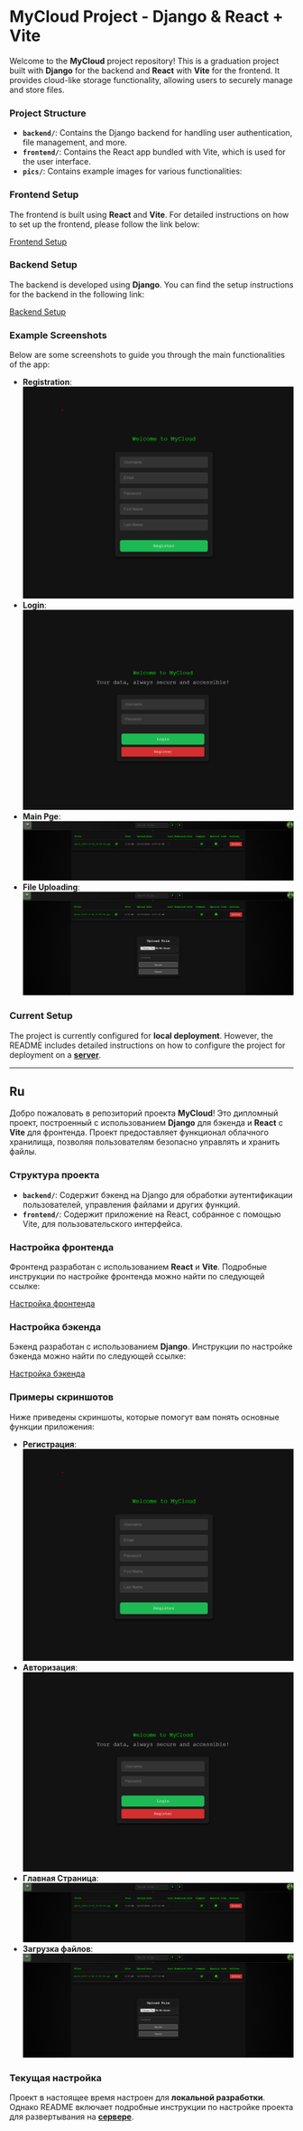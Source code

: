 # MyCloud Project - Django & React + Vite

Welcome to the **MyCloud** project repository! This is a graduation project built with **Django** for the backend and **React** with **Vite** for the frontend. It provides cloud-like storage functionality, allowing users to securely manage and store files.

### Project Structure

- **`backend/`**: Contains the Django backend for handling user authentication, file management, and more.
- **`frontend/`**: Contains the React app bundled with Vite, which is used for the user interface.
- **`pics/`**: Contains example images for various functionalities:

### Frontend Setup

The frontend is built using **React** and **Vite**. For detailed instructions on how to set up the frontend, please follow the link below:

[Frontend Setup](frontend)

### Backend Setup

The backend is developed using **Django**. You can find the setup instructions for the backend in the following link:

[Backend Setup](backend)

### Example Screenshots

Below are some screenshots to guide you through the main functionalities of the app:

- **Registration**: ![Registration](pics/Reg.png)
- **Login**: ![Login](pics/login.png)
- **Main Pge**: ![Main Page](pics/main.png)
- **File Uploading**: ![Uploading Files](pics/uploading.png)

### Current Setup

The project is currently configured for **local deployment**. However, the README includes detailed instructions on how to configure the project for deployment on a **[server](backend/Readme_Server.md)**.

---

## Ru

Добро пожаловать в репозиторий проекта **MyCloud**! Это дипломный проект, построенный с использованием **Django** для бэкенда и **React** с **Vite** для фронтенда. Проект предоставляет функционал облачного хранилища, позволяя пользователям безопасно управлять и хранить файлы.

### Структура проекта

- **`backend/`**: Содержит бэкенд на Django для обработки аутентификации пользователей, управления файлами и других функций.
- **`frontend/`**: Содержит приложение на React, собранное с помощью Vite, для пользовательского интерфейса.

### Настройка фронтенда

Фронтенд разработан с использованием **React** и **Vite**. Подробные инструкции по настройке фронтенда можно найти по следующей ссылке:

[Настройка фронтенда](frontend)

### Настройка бэкенда

Бэкенд разработан с использованием **Django**. Инструкции по настройке бэкенда можно найти по следующей ссылке:

[Настройка бэкенда](backend)

### Примеры скриншотов

Ниже приведены скриншоты, которые помогут вам понять основные функции приложения:

- **Регистрация**: ![Регистрация](pics/Reg.png)
- **Авторизация**: ![Авторизация](pics/login.png)
- **Главная Страница**: ![Main Page](pics/main.png)
- **Загрузка файлов**: ![Загрузка файлов](pics/uploading.png)

### Текущая настройка

Проект в настоящее время настроен для **локальной разработки**. Однако README включает подробные инструкции по настройке проекта для развертывания на **[сервере](backend/Readme_Server.md)**.

